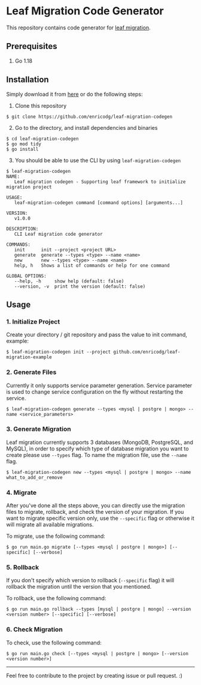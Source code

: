 # Leaf Migration Code Generator
This repository contains code generator for [leaf migration](https://github.com/paulusrobin/leaf-utilities/tree/main/leafMigration).

## Prerequisites

1. Go 1.18

## Installation
Simply download it from [here](https://github.com/enricodg/leaf-migration-codegen/releases/download/v1.0.0/leaf-migration-codegen) or do the following steps:
1. Clone this repository
```shell
$ git clone https://github.com/enricodg/leaf-migration-codegen
```
2. Go to the directory, and install dependencies and binaries
```shell
$ cd leaf-migration-codegen
$ go mod tidy
$ go install
```
3. You should be able to use the CLI by using `leaf-migration-codegen`
```shell
$ leaf-migration-codegen
NAME:
   Leaf migration codegen - Supporting leaf framework to initialize migration project

USAGE:
   leaf-migration-codegen command [command options] [arguments...]

VERSION:
   v1.0.0

DESCRIPTION:
   CLI Leaf migration code generator

COMMANDS:
   init      init --project <project URL>
   generate  generate --types <type> --name <name>
   new       new --types <type> --name <name>
   help, h   Shows a list of commands or help for one command

GLOBAL OPTIONS:
   --help, -h     show help (default: false)
   --version, -v  print the version (default: false)
```

## Usage

### 1. Initialize Project
Create your directory / git repository and pass the value to init command, example:
```shell
$ leaf-migration-codegen init --project github.com/enricodg/leaf-migration-example
```

### 2. Generate Files
Currently it only supports service parameter generation. Service parameter is used to change service configuration on the fly without restarting the service.
```shell
$ leaf-migration-codegen generate --types <mysql | postgre | mongo> --name <service_parameters>
```

### 3. Generate Migration
Leaf migration currently supports 3 databases (MongoDB, PostgreSQL, and MySQL), in order to specify which type of database migration you want to create please use `--types` flag. To name the migration file, use the `--name` flag. 
```shell
$ leaf-migration-codegen new --types <mysql | postgre | mongo> --name what_to_add_or_remove
```

### 4. Migrate
After you've done all the steps above, you can directly use the migration files to migrate, rollback, and check the version of your migration. If you want to migrate specific version only, use the `--specific` flag or otherwise it will migrate all available migrations. 

To migrate, use the following command:
```shell
$ go run main.go migrate [--types <mysql | postgre | mongo>] [--specific] [--verbose]
```

### 5. Rollback
If you don't specify which version to rollback (`--specific` flag) it will rollback the migration until the version that you mentioned.

To rollback, use the following command:
```shell
$ go run main.go rollback --types [mysql | postgre | mongo] --version <version number> [--specific] [--verbose]
```

### 6. Check Migration
To check, use the following command:
```shell
$ go run main.go check [--types <mysql | postgre | mongo> [--version <version number>]
```

---
Feel free to contribute to the project by creating issue or pull request. :)
